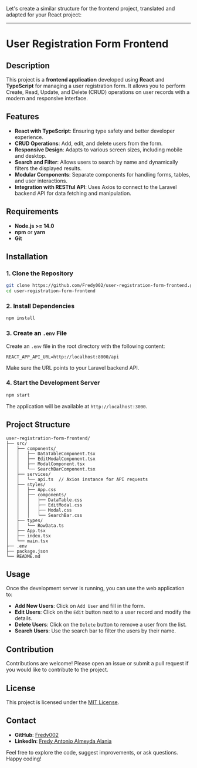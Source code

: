 Let's create a similar structure for the frontend project, translated and adapted for your React project:

---

# User Registration Form Frontend

## Description

This project is a **frontend application** developed using **React** and **TypeScript** for managing a user registration form. It allows you to perform Create, Read, Update, and Delete (CRUD) operations on user records with a modern and responsive interface.

## Features

- **React with TypeScript**: Ensuring type safety and better developer experience.
- **CRUD Operations**: Add, edit, and delete users from the form.
- **Responsive Design**: Adapts to various screen sizes, including mobile and desktop.
- **Search and Filter**: Allows users to search by name and dynamically filters the displayed results.
- **Modular Components**: Separate components for handling forms, tables, and user interactions.
- **Integration with RESTful API**: Uses Axios to connect to the Laravel backend API for data fetching and manipulation.

## Requirements

- **Node.js >= 14.0**
- **npm** or **yarn**
- **Git**

## Installation

### 1. Clone the Repository

```bash
git clone https://github.com/Fredy002/user-registration-form-frontend.git
cd user-registration-form-frontend
```

### 2. Install Dependencies

```bash
npm install
```

### 3. Create an `.env` File

Create an `.env` file in the root directory with the following content:

```env
REACT_APP_API_URL=http://localhost:8000/api
```

Make sure the URL points to your Laravel backend API.

### 4. Start the Development Server

```bash
npm start
```

The application will be available at `http://localhost:3000`.

## Project Structure

```
user-registration-form-frontend/
├── src/
│   ├── components/
│   │   ├── DataTableComponent.tsx
│   │   ├── EditModalComponent.tsx
│   │   ├── ModalComponent.tsx
│   │   └── SearchBarComponent.tsx
│   ├── services/
│   │   └── api.ts  // Axios instance for API requests
│   ├── styles/
│   │   ├── App.css
│   │   ├── components/
│   │   │   ├── DataTable.css
│   │   │   ├── EditModal.css
│   │   │   ├── Modal.css
│   │   │   └── SearchBar.css
│   ├── types/
│   │   └── RowData.ts
│   ├── App.tsx
│   ├── index.tsx
│   └── main.tsx
├── .env
├── package.json
└── README.md
```

## Usage

Once the development server is running, you can use the web application to:

- **Add New Users**: Click on `Add User` and fill in the form.
- **Edit Users**: Click on the `Edit` button next to a user record and modify the details.
- **Delete Users**: Click on the `Delete` button to remove a user from the list.
- **Search Users**: Use the search bar to filter the users by their name.

## Contribution

Contributions are welcome! Please open an issue or submit a pull request if you would like to contribute to the project.

## License

This project is licensed under the [MIT License](LICENSE).

## Contact

- **GitHub**: [Fredy002](https://github.com/Fredy002)
- **LinkedIn**: [Fredy Antonio Almeyda Alania](https://www.linkedin.com/in/fredy-antonio-almeyda-alania/)

Feel free to explore the code, suggest improvements, or ask questions. Happy coding!
